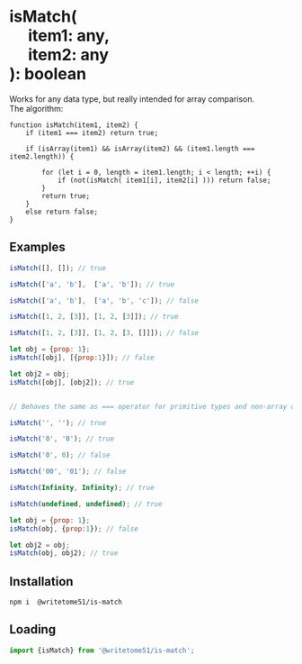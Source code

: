# isMatch(<br>&nbsp;&nbsp;&nbsp;&nbsp;&nbsp;item1: any,<br>&nbsp;&nbsp;&nbsp;&nbsp;&nbsp;item2: any<br>): boolean
 
Works for any data type, but really intended for array comparison.  
The algorithm:
```
function isMatch(item1, item2) {
    if (item1 === item2) return true;

    if (isArray(item1) && isArray(item2) && (item1.length === item2.length)) {

        for (let i = 0, length = item1.length; i < length; ++i) {
            if (not(isMatch( item1[i], item2[i] ))) return false;
        }
        return true;
    }
    else return false;
}
```

## Examples
```js
isMatch([], []); // true

isMatch(['a', 'b'],  ['a', 'b']); // true

isMatch(['a', 'b'],  ['a', 'b', 'c']); // false

isMatch([1, 2, [3]], [1, 2, [3]]); // true

isMatch([1, 2, [3]], [1, 2, [3, []]]); // false

let obj = {prop: 1};
isMatch([obj], [{prop:1}]); // false

let obj2 = obj;
isMatch([obj], [obj2]); // true


// Behaves the same as === operator for primitive types and non-array objects:

isMatch('', ''); // true

isMatch('0', '0'); // true

isMatch('0', 0); // false

isMatch('00', '01'); // false

isMatch(Infinity, Infinity); // true

isMatch(undefined, undefined); // true

let obj = {prop: 1};
isMatch(obj, {prop:1}); // false

let obj2 = obj;
isMatch(obj, obj2); // true
```

## Installation
`npm i  @writetome51/is-match`


## Loading
```js
import {isMatch} from '@writetome51/is-match'; 
```

